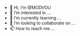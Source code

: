 - 👋 Hi, I’m @MODVOU
- 👀 I’m interested in ...
- 🌱 I’m currently learning ...
- 💞️ I’m looking to collaborate on ...
- 📫 How to reach me ...

<!---
MODVOU/MODVOU is a ✨ special ✨ repository because its `README.md` (this file) appears on your GitHub profile.
You can click the Preview link to take a look at your changes.
--->
